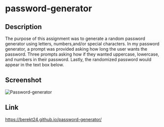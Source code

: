 # password-generator

## Description
The purpose of this assignment was to generate a random password generator using letters, numbers,and/or special characters. In my password generator, a prompt was provided asking how long the user wants the password. Three prompts asking how if they wanted uppercase, lowercase, and numbers in their password. Lastly, the randomized password would appear in the text box below.

## Screenshot

![Password-generator](https://user-images.githubusercontent.com/114173723/198165240-af250198-f612-45f5-bbbc-8e942d57428f.png)

## Link

https://berekt24.github.io/password-generator/

